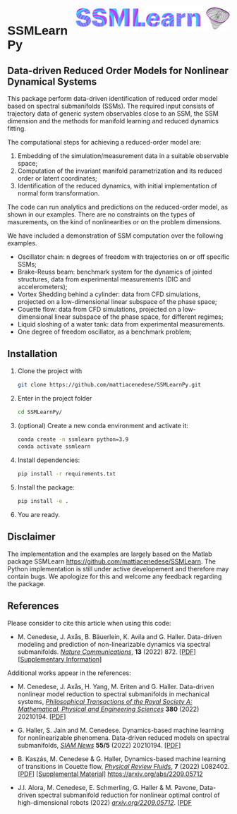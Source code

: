 <img src="docs/images/SSMLearnLogo.png" width="350" align="right">

<h1 style="font-family:Helvetica;" align="left">
    SSMLearnPy
</h1>

## Data-driven Reduced Order Models for Nonlinear Dynamical Systems

This package perform data-driven identification of reduced order model based on spectral submanifolds (SSMs). The required input consists of trajectory data of generic system observables close to an SSM, the SSM dimension and the methods for manifold learning and reduced dynamics fitting.


The computational steps for achieving a reduced-order model are:

1. Embedding of the simulation/measurement data in a suitable observable space;
2. Computation of the invariant manifold parametrization and its reduced order or latent coordinates;
3. Identification of the reduced dynamics, with initial implementation of normal form transformation.

The code can run analytics and predictions on the reduced-order model, as shown in our examples. There are no constraints on the types of masurements, on the kind of nonlinearities or on the problem dimensions.

We have included a demonstration of SSM computation over the following examples.

- Oscillator chain: n degrees of freedom with trajectories on or off specific SSMs;
- Brake-Reuss beam: benchmark system for the dynamics of jointed structures, data from experimental measurements (DIC and accelerometers);
- Vortex Shedding behind a cylinder: data from CFD simulations, projected on a low-dimensional linear subspace of the phase space;
- Couette flow: data from CFD simulations, projected on a low-dimensional linear subspace of the phase space, for different regimes;
- Liquid sloshing of a water tank: data from experimental measurements.
- One degree of freedom oscillator, as a benchmark problem;

## Installation
1. Clone the project with 
    ```sh
    git clone https://github.com/mattiacenedese/SSMLearnPy.git
    ```
2. Enter in the project folder 
    ```sh
    cd SSMLearnPy/
    ```
3. (optional) Create a new conda environment and activate it:
    ```sh
    conda create -n ssmlearn python=3.9
    conda activate ssmlearn
    ```
4. Install dependencies:
    ```sh
    pip install -r requirements.txt
    ```
5. Install the package:
    ```sh
    pip install -e .
    ```
6. You are ready.


## Disclaimer

The implementation and the examples are largely based on the Matlab package SSMLearn https://github.com/mattiacenedese/SSMLearn. The Python implementation is still under active developement and therefore may contain bugs. We apologize for this and welcome any feedback regarding the package. 


## References
Please consider to cite this article when using this code:

- M. Cenedese, J. Axås, B. Bäuerlein, K. Avila and G. Haller. Data-driven modeling and prediction of non-linearizable dynamics via spectral submanifolds. [*Nature Communications*](https://doi.org/10.1038/s41467-022-28518-y), **13** (2022) 872. [[PDF]](https://www.nature.com/articles/s41467-022-28518-y.pdf) [[Supplementary Information]](https://static-content.springer.com/esm/art%3A10.1038%2Fs41467-022-28518-y/MediaObjects/41467_2022_28518_MOESM1_ESM.pdf)

Additional works appear in the references:

- M. Cenedese, J. Axås, H. Yang, M. Eriten and G. Haller. Data-driven nonlinear model reduction to spectral submanifolds in mechanical systems, [*Philosophical Transactions of the Royal Society A: Mathematical, Physical and Engineering Sciences*](https://doi.org/10.1038/s41467-022-28518-y) **380** (2022) 20210194. [[PDF]](http://www.georgehaller.com/reprints/Cenedeseetal_DataDrivenNonlinearModelReduction.pdf) 

- G. Haller, S. Jain and M. Cenedese. Dynamics-based machine learning for nonlinearizable phenomena. Data-driven reduced models on spectral submanifolds, [*SIAM News*](https://sinews.siam.org/Details-Page/dynamics-based-machine-learning-for-nonlinearizable-phenomena) **55/5** (2022) 20210194. [[PDF]](http://www.georgehaller.com/reprints/HallerJainCenedese_dynamics_based_machine_learning.pdf) 

- B. Kaszás, M. Cenedese & G. Haller, Dynamics-based machine learning of transitions in Couette flow, [*Physical Review Fluids*](https://link.aps.org/doi/10.1103/PhysRevFluids.7.L082402), **7** (2022) L082402. [[PDF]](http://www.georgehaller.com/reprints/dynamicsbasedmachinelearning.pdf) [[Supplemental Material]](http://www.georgehaller.com/reprints/dynamicsbasedmachinelearning_supp.pdf)
https://arxiv.org/abs/2209.05712
- J.I. Alora, M. Cenedese, E. Schmerling, G. Haller & M. Pavone, Data-driven spectral submanifold reduction for nonlinear optimal control of high-dimensional robots (2022) [*arxiv.org/2209.05712*](https://arxiv.org/2209.05712). [[PDF](https://arxiv.org/pdf/2209.05712.pdf)
